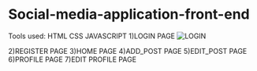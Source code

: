 # Social-media-application-front-end
Tools used:
HTML 
CSS
JAVASCRIPT
 1)LOGIN PAGE
 ![LOGIN](https://github.com/Nithya028/Social-media-application-front-end/assets/127539831/5b2236dc-c41f-45b1-bee0-8c41ec56b44f)

 2)REGISTER PAGE
 3)HOME PAGE
 4)ADD_POST PAGE
 5)EDIT_POST PAGE
 6)PROFILE PAGE
 7)EDIT PROFILE PAGE
 
 

